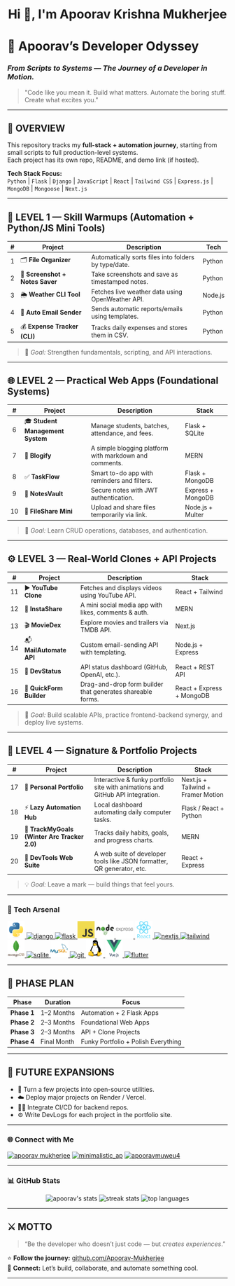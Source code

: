 <h1 align="center">Hi 👋, I'm Apoorav Krishna Mukherjee</h1>

# 🚀 Apoorav’s Developer Odyssey
### *From Scripts to Systems — The Journey of a Developer in Motion.*

> "Code like you mean it. Build what matters. Automate the boring stuff. Create what excites you."

---

## 🧭 OVERVIEW
This repository tracks my **full-stack + automation journey**, starting from small scripts to full production-level systems.  
Each project has its own repo, README, and demo link (if hosted).  

**Tech Stack Focus:**  
`Python` | `Flask` | `Django` | `JavaScript` | `React` | `Tailwind CSS` | `Express.js` | `MongoDB` | `Mongoose` | `Next.js`

---

## 🧩 LEVEL 1 — Skill Warmups (Automation + Python/JS Mini Tools)

| # | Project | Description | Tech |
|:-:|----------|--------------|------|
| 1 | 🗂️ **File Organizer** | Automatically sorts files into folders by type/date. | Python |
| 2 | 📸 **Screenshot + Notes Saver** | Take screenshots and save as timestamped notes. | Python |
| 3 | 🌦️ **Weather CLI Tool** | Fetches live weather data using OpenWeather API. | Node.js |
| 4 | 📧 **Auto Email Sender** | Sends automatic reports/emails using templates. | Python |
| 5 | 💰 **Expense Tracker (CLI)** | Tracks daily expenses and stores them in CSV. | Python |

> 🧠 *Goal:* Strengthen fundamentals, scripting, and API interactions.

---

## 🌐 LEVEL 2 — Practical Web Apps (Foundational Systems)

| # | Project | Description | Stack |
|:-:|----------|--------------|-------|
| 6 | 🎓 **Student Management System** | Manage students, batches, attendance, and fees. | Flask + SQLite |
| 7 | 📝 **Blogify** | A simple blogging platform with markdown and comments. | MERN |
| 8 | ✅ **TaskFlow** | Smart to-do app with reminders and filters. | Flask + MongoDB |
| 9 | 🔐 **NotesVault** | Secure notes with JWT authentication. | Express + MongoDB |
| 10 | 📂 **FileShare Mini** | Upload and share files temporarily via link. | Node.js + Multer |

> 🧠 *Goal:* Learn CRUD operations, databases, and authentication.

---

## ⚙️ LEVEL 3 — Real-World Clones + API Projects

| # | Project | Description | Stack |
|:-:|----------|--------------|-------|
| 11 | ▶️ **YouTube Clone** | Fetches and displays videos using YouTube API. | React + Tailwind |
| 12 | 📸 **InstaShare** | A mini social media app with likes, comments & auth. | MERN |
| 13 | 🎬 **MovieDex** | Explore movies and trailers via TMDB API. | Next.js |
| 14 | 📬 **MailAutomate API** | Custom email-sending API with templating. | Node.js + Express |
| 15 | 🧾 **DevStatus** | API status dashboard (GitHub, OpenAI, etc.). | React + REST API |
| 16 | 🧱 **QuickForm Builder** | Drag-and-drop form builder that generates shareable forms. | React + Express + MongoDB |

> 🧠 *Goal:* Build scalable APIs, practice frontend-backend synergy, and deploy live systems.

---

## 💎 LEVEL 4 — Signature & Portfolio Projects

| # | Project | Description | Stack |
|:-:|----------|--------------|-------|
| 17 | 🌌 **Personal Portfolio** | Interactive & funky portfolio site with animations and GitHub API integration. | Next.js + Tailwind + Framer Motion |
| 18 | ⚡ **Lazy Automation Hub** | Local dashboard automating daily computer tasks. | Flask / React + Python |
| 19 | 🧭 **TrackMyGoals (Winter Arc Tracker 2.0)** | Tracks daily habits, goals, and progress charts. | MERN |
| 20 | 🧰 **DevTools Web Suite** | A web suite of developer tools like JSON formatter, QR generator, etc. | React + Express |

> 💡 *Goal:* Leave a mark — build things that feel yours.

---

### 🧰 Tech Arsenal  
<p align="left">
<a href="https://www.python.org" target="_blank" rel="noreferrer"> <img src="https://raw.githubusercontent.com/devicons/devicon/master/icons/python/python-original.svg" alt="python" width="40" height="40"/> </a> 
<a href="https://www.djangoproject.com/" target="_blank" rel="noreferrer"> <img src="https://cdn.worldvectorlogo.com/logos/django.svg" alt="django" width="40" height="40"/> </a> 
<a href="https://flask.palletsprojects.com/" target="_blank" rel="noreferrer"> <img src="https://www.vectorlogo.zone/logos/pocoo_flask/pocoo_flask-icon.svg" alt="flask" width="40" height="40"/> </a> 
<a href="https://developer.mozilla.org/en-US/docs/Web/JavaScript" target="_blank" rel="noreferrer"> <img src="https://raw.githubusercontent.com/devicons/devicon/master/icons/javascript/javascript-original.svg" alt="javascript" width="40" height="40"/> </a> 
<a href="https://nodejs.org" target="_blank" rel="noreferrer"> <img src="https://raw.githubusercontent.com/devicons/devicon/master/icons/nodejs/nodejs-original-wordmark.svg" alt="nodejs" width="40" height="40"/> </a> 
<a href="https://expressjs.com" target="_blank" rel="noreferrer"> <img src="https://raw.githubusercontent.com/devicons/devicon/master/icons/express/express-original-wordmark.svg" alt="express" width="40" height="40"/> </a> 
<a href="https://reactjs.org/" target="_blank" rel="noreferrer"> <img src="https://raw.githubusercontent.com/devicons/devicon/master/icons/react/react-original-wordmark.svg" alt="react" width="40" height="40"/> </a> 
<a href="https://nextjs.org/" target="_blank" rel="noreferrer"> <img src="https://cdn.worldvectorlogo.com/logos/nextjs-2.svg" alt="nextjs" width="40" height="40"/> </a> 
<a href="https://tailwindcss.com/" target="_blank" rel="noreferrer"> <img src="https://www.vectorlogo.zone/logos/tailwindcss/tailwindcss-icon.svg" alt="tailwind" width="40" height="40"/> </a> 
<a href="https://www.mongodb.com/" target="_blank" rel="noreferrer"> <img src="https://raw.githubusercontent.com/devicons/devicon/master/icons/mongodb/mongodb-original-wordmark.svg" alt="mongodb" width="40" height="40"/> </a> 
<a href="https://www.sqlite.org/" target="_blank" rel="noreferrer"> <img src="https://www.vectorlogo.zone/logos/sqlite/sqlite-icon.svg" alt="sqlite" width="40" height="40"/> </a> 
<a href="https://www.mysql.com/" target="_blank" rel="noreferrer"> <img src="https://raw.githubusercontent.com/devicons/devicon/master/icons/mysql/mysql-original-wordmark.svg" alt="mysql" width="40" height="40"/> </a> 
<a href="https://git-scm.com/" target="_blank" rel="noreferrer"> <img src="https://www.vectorlogo.zone/logos/git-scm/git-scm-icon.svg" alt="git" width="40" height="40"/> </a> 
<a href="https://www.linux.org/" target="_blank" rel="noreferrer"> <img src="https://raw.githubusercontent.com/devicons/devicon/master/icons/linux/linux-original.svg" alt="linux" width="40" height="40"/> </a> 
<a href="https://vuejs.org/" target="_blank" rel="noreferrer"> <img src="https://raw.githubusercontent.com/devicons/devicon/master/icons/vuejs/vuejs-original-wordmark.svg" alt="vuejs" width="40" height="40"/> </a> 
<a href="https://flutter.dev" target="_blank" rel="noreferrer"> <img src="https://www.vectorlogo.zone/logos/flutterio/flutterio-icon.svg" alt="flutter" width="40" height="40"/> </a> 
</p>

---

## 📆 PHASE PLAN

| Phase | Duration | Focus |
|--------|-----------|--------|
| **Phase 1** | 1–2 Months | Automation + 2 Flask Apps |
| **Phase 2** | 2–3 Months | Foundational Web Apps |
| **Phase 3** | 2–3 Months | API + Clone Projects |
| **Phase 4** | Final Month | Funky Portfolio + Polish Everything |

---

## 🧠 FUTURE EXPANSIONS
- 🧩 Turn a few projects into open-source utilities.  
- ☁️ Deploy major projects on Render / Vercel.  
- 🧑‍💻 Integrate CI/CD for backend repos.  
- ⚙️ Write DevLogs for each project in the portfolio site.  

---

### 🌐 Connect with Me
<p align="left">
<a href="https://linkedin.com/in/apoorav-mukherjee" target="_blank"><img align="center" src="https://raw.githubusercontent.com/rahuldkjain/github-profile-readme-generator/master/src/images/icons/Social/linked-in-alt.svg" alt="apoorav mukherjee" height="30" width="40" /></a>
<a href="https://instagram.com/apoorvmukherejee06_/" target="_blank"><img align="center" src="https://raw.githubusercontent.com/rahuldkjain/github-profile-readme-generator/master/src/images/icons/Social/instagram.svg" alt="minimalistic_ap" height="30" width="40" /></a>
<a href="https://auth.geeksforgeeks.org/user/apooravmuweu4" target="_blank"><img align="center" src="https://raw.githubusercontent.com/rahuldkjain/github-profile-readme-generator/master/src/images/icons/Social/geeks-for-geeks.svg" alt="apooravmuweu4" height="30" width="40" /></a>
</p>

---

### 📊 GitHub Stats  
<p align="center">
  <img src="https://github-readme-stats.vercel.app/api?username=apoorav-mukherjee&show_icons=true&theme=tokyonight" alt="apoorav's stats" />
  <img src="https://github-readme-streak-stats.herokuapp.com/?user=apoorav-mukherjee&theme=tokyonight" alt="streak stats" />
  <img src="https://github-readme-stats.vercel.app/api/top-langs/?username=apoorav-mukherjee&layout=compact&theme=tokyonight" alt="top languages" />
</p>

---

## ⚔️ MOTTO
> “Be the developer who doesn’t just code — but *creates experiences*.”

⭐ **Follow the journey:** [github.com/Apoorav-Mukherjee](https://github.com/Apoorav-Mukherjee)  
💬 **Connect:** Let’s build, collaborate, and automate something cool.

---

